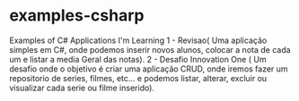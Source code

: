 # examples-csharp
Examples of C# Applications I'm Learning
1 - Revisao( Uma aplicação simples em C#, onde podemos inserir novos alunos, colocar a nota de cada um e listar a media Geral das notas).
2 - Desafio Innovation One ( Um desafio onde o objetivo é criar uma aplicação CRUD, onde iremos fazer um repositorio de series, filmes, etc... e podemos listar, alterar, excluir ou visualizar cada serie ou filme inserido).
